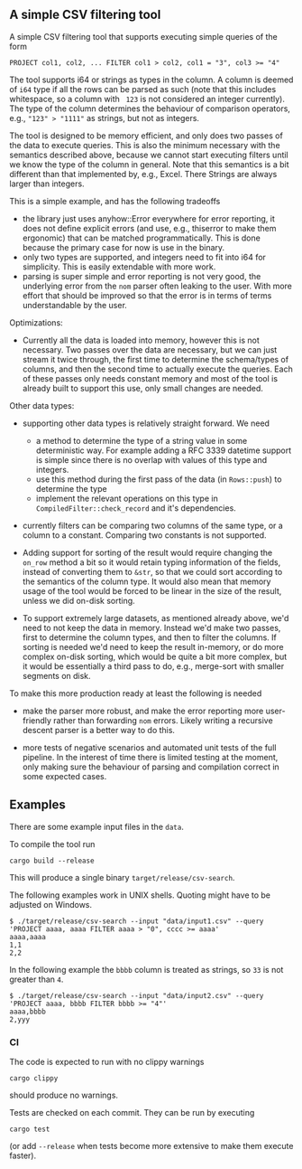 ## A simple CSV filtering tool

A simple CSV filtering tool that supports executing simple queries of the form

```
PROJECT col1, col2, ... FILTER col1 > col2, col1 = "3", col3 >= "4"
```

The tool supports i64 or strings as types in the column. A column is deemed of
`i64` type if all the rows can be parsed as such (note that this includes
whitespace, so a column with ` 123` is not considered an integer currently). The
type of the column determines the behaviour of comparison operators, e.g.,
`"123" > "1111"` as strings, but not as integers.

The tool is designed to be memory efficient, and only does two passes of the
data to execute queries. This is also the minimum necessary with the semantics
described above, because we cannot start executing filters until we know the
type of the column in general. Note that this semantics is a bit different than
that implemented by, e.g., Excel. There Strings are always larger than integers.

This is a simple example, and has the following tradeoffs
- the library just uses anyhow::Error everywhere for error reporting, it does
  not define explicit errors (and use, e.g., thiserror to make them ergonomic)
  that can be matched programmatically. This is done because the primary case
  for now is use in the binary.
- only two types are supported, and integers need to fit into i64 for
  simplicity. This is easily extendable with more work.
- parsing is super simple and error reporting is not very good, the underlying
  error from the `nom` parser often leaking to the user. With more effort that
  should be improved so that the error is in terms of terms understandable by
  the user.

Optimizations:
- Currently all the data is loaded into memory, however this is not necessary.
  Two passes over the data are necessary, but we can just stream it twice
  through, the first time to determine the schema/types of columns, and then the
  second time to actually execute the queries. Each of these passes only needs
  constant memory and most of the tool is already built to support this use,
  only small changes are needed.

Other data types:
- supporting other data types is relatively straight forward. We need
  - a method to determine the type of a string value in some deterministic way.
    For example adding a RFC 3339 datetime support is simple since there is no
    overlap with values of this type and integers.
  - use this method during the first pass of the data (in `Rows::push`) to
    determine the type
  - implement the relevant operations on this type in
    `CompiledFilter::check_record` and it's dependencies.

- currently filters can be comparing two columns of the same type, or a column
  to a constant. Comparing two constants is not supported.

- Adding support for sorting of the result would require changing the `on_row`
  method a bit so it would retain typing information of the fields, instead of
  converting them to `&str`, so that we could sort according to the semantics of
  the column type. It would also mean that memory usage of the tool would be
  forced to be linear in the size of the result, unless we did on-disk sorting.

- To support extremely large datasets, as mentioned already above, we'd need to
  not keep the data in memory. Instead we'd make two passes, first to determine
  the column types, and then to filter the columns. If sorting is needed we'd
  need to keep the result in-memory, or do more complex on-disk sorting, which
  would be quite a bit more complex, but it would be essentially a third pass
  to do, e.g., merge-sort with smaller segments on disk.

To make this more production ready at least the following is needed
- make the parser more robust, and make the error reporting more user-friendly
rather than forwarding `nom` errors. Likely writing a recursive descent parser
is a better way to do this.

- more tests of negative scenarios and automated unit tests of the full
 pipeline. In the interest of time there is limited testing at the moment, only
 making sure the behaviour of parsing and compilation correct in some expected
 cases.


## Examples

There are some example input files in the `data`.

To compile the tool run
```
cargo build --release
```

This will produce a single binary `target/release/csv-search`.

The following examples work in UNIX shells. Quoting might have to be adjusted on Windows.

```console
$ ./target/release/csv-search --input "data/input1.csv" --query 'PROJECT aaaa, aaaa FILTER aaaa > "0", cccc >= aaaa'
aaaa,aaaa
1,1
2,2
```

In the following example the `bbbb` column is treated as strings, so `33` is not
greater than `4`.
```console
$ ./target/release/csv-search --input "data/input2.csv" --query 'PROJECT aaaa, bbbb FILTER bbbb >= "4"'
aaaa,bbbb
2,yyy
```

### CI

The code is expected to run with no clippy warnings
```
cargo clippy
```
should produce no warnings.

Tests are checked on each commit. They can be run by executing

```
cargo test
```

(or add `--release` when tests become more extensive to make them execute faster).
